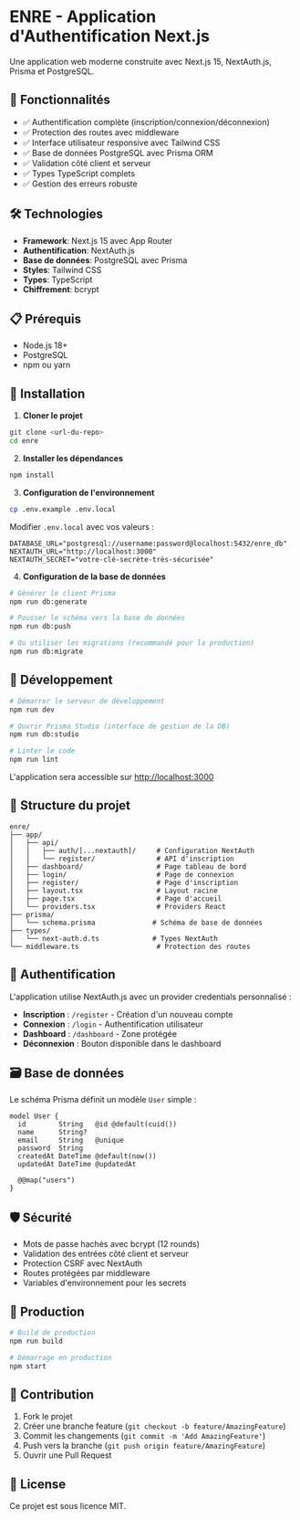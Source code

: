 # ENRE - Application d'Authentification Next.js

Une application web moderne construite avec Next.js 15, NextAuth.js, Prisma et PostgreSQL.

## 🚀 Fonctionnalités

- ✅ Authentification complète (inscription/connexion/déconnexion)
- ✅ Protection des routes avec middleware
- ✅ Interface utilisateur responsive avec Tailwind CSS
- ✅ Base de données PostgreSQL avec Prisma ORM
- ✅ Validation côté client et serveur
- ✅ Types TypeScript complets
- ✅ Gestion des erreurs robuste

## 🛠 Technologies

- **Framework**: Next.js 15 avec App Router
- **Authentification**: NextAuth.js
- **Base de données**: PostgreSQL avec Prisma
- **Styles**: Tailwind CSS
- **Types**: TypeScript
- **Chiffrement**: bcrypt

## 📋 Prérequis

- Node.js 18+
- PostgreSQL
- npm ou yarn

## 🔧 Installation

1. **Cloner le projet**
```bash
git clone <url-du-repo>
cd enre
```

2. **Installer les dépendances**
```bash
npm install
```

3. **Configuration de l'environnement**
```bash
cp .env.example .env.local
```

Modifier `.env.local` avec vos valeurs :
```env
DATABASE_URL="postgresql://username:password@localhost:5432/enre_db"
NEXTAUTH_URL="http://localhost:3000"
NEXTAUTH_SECRET="votre-clé-secrète-très-sécurisée"
```

4. **Configuration de la base de données**
```bash
# Générer le client Prisma
npm run db:generate

# Pousser le schéma vers la base de données
npm run db:push

# Ou utiliser les migrations (recommandé pour la production)
npm run db:migrate
```

## 🚀 Développement

```bash
# Démarrer le serveur de développement
npm run dev

# Ouvrir Prisma Studio (interface de gestion de la DB)
npm run db:studio

# Linter le code
npm run lint
```

L'application sera accessible sur [http://localhost:3000](http://localhost:3000)

## 📁 Structure du projet

```
enre/
├── app/
│   ├── api/
│   │   ├── auth/[...nextauth]/     # Configuration NextAuth
│   │   └── register/               # API d'inscription
│   ├── dashboard/                  # Page tableau de bord
│   ├── login/                      # Page de connexion
│   ├── register/                   # Page d'inscription
│   ├── layout.tsx                  # Layout racine
│   ├── page.tsx                    # Page d'accueil
│   └── providers.tsx               # Providers React
├── prisma/
│   └── schema.prisma              # Schéma de base de données
├── types/
│   └── next-auth.d.ts             # Types NextAuth
└── middleware.ts                   # Protection des routes
```

## 🔐 Authentification

L'application utilise NextAuth.js avec un provider credentials personnalisé :

- **Inscription** : `/register` - Création d'un nouveau compte
- **Connexion** : `/login` - Authentification utilisateur
- **Dashboard** : `/dashboard` - Zone protégée
- **Déconnexion** : Bouton disponible dans le dashboard

## 🗃 Base de données

Le schéma Prisma définit un modèle `User` simple :

```prisma
model User {
  id        String   @id @default(cuid())
  name      String?
  email     String   @unique
  password  String
  createdAt DateTime @default(now())
  updatedAt DateTime @updatedAt

  @@map("users")
}
```

## 🛡 Sécurité

- Mots de passe hachés avec bcrypt (12 rounds)
- Validation des entrées côté client et serveur
- Protection CSRF avec NextAuth
- Routes protégées par middleware
- Variables d'environnement pour les secrets

## 🚀 Production

```bash
# Build de production
npm run build

# Démarrage en production
npm start
```

## 🤝 Contribution

1. Fork le projet
2. Créer une branche feature (`git checkout -b feature/AmazingFeature`)
3. Commit les changements (`git commit -m 'Add AmazingFeature'`)
4. Push vers la branche (`git push origin feature/AmazingFeature`)
5. Ouvrir une Pull Request

## 📝 License

Ce projet est sous licence MIT.